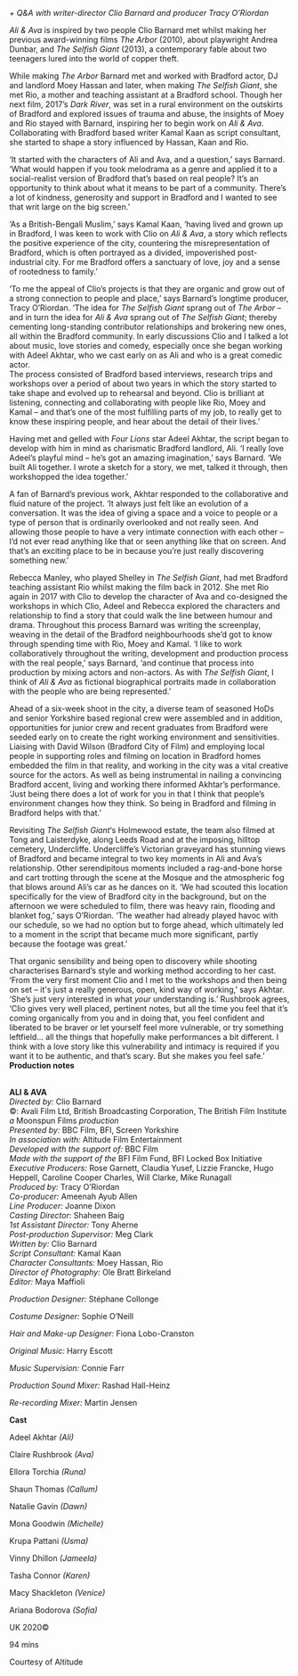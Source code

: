 

_+ Q&A with writer-director Clio Barnard and producer Tracy O’Riordan_

_Ali & Ava_ is inspired by two people Clio Barnard met whilst making her previous award-winning films _The Arbor_ (2010), about playwright Andrea Dunbar, and _The Selfish Giant_ (2013), a contemporary fable about two teenagers lured into the world of copper theft.

While making _The Arbor_ Barnard met and worked with Bradford actor, DJ and landlord Moey Hassan and later, when making _The Selfish Giant_, she met Rio, a mother and teaching assistant at a Bradford school. Though her next film, 2017’s _Dark River_, was set in a rural environment on the outskirts of Bradford and explored issues of trauma and abuse, the insights of Moey and Rio stayed with Barnard, inspiring her to begin work on _Ali & Ava_. Collaborating with Bradford based writer Kamal Kaan as script consultant, she started to shape a story influenced by Hassan, Kaan and Rio.

‘It started with the characters of Ali and Ava, and a question,’ says Barnard. ‘What would happen if you took melodrama as a genre and applied it to a social-realist version of Bradford that’s based on real people? It’s an opportunity to think about what it means to be part of a community. There’s a lot of kindness, generosity and support in Bradford and I wanted to see that writ large on the big screen.’

‘As a British-Bengali Muslim,’ says Kamal Kaan, ‘having lived and grown up in Bradford, I was keen to work with Clio on _Ali & Ava_, a story which reflects the positive experience of the city, countering the misrepresentation of Bradford, which is often portrayed as a divided, impoverished post-industrial city. For me Bradford offers a sanctuary of love, joy and a sense of rootedness to family.’

‘To me the appeal of Clio’s projects is that they are organic and grow out of a strong connection to people and place,’ says Barnard’s longtime producer, Tracy O’Riordan. ‘The idea for _The Selfish Giant_ sprang out of _The Arbor_ – and in turn the idea for _Ali & Ava_ sprang out of _The Selfish Giant_; thereby cementing long-standing contributor relationships and brokering new ones, all within the Bradford community. In early discussions Clio and I talked a lot about music, love stories and comedy, especially once she began working with Adeel Akhtar, who we cast early on as Ali and who is a great comedic actor.  
The process consisted of Bradford based interviews, research trips and workshops over a period of about two years in which the story started to take shape and evolved up to rehearsal and beyond. Clio is brilliant at listening, connecting and collaborating with people like Rio, Moey and Kamal – and that’s one of the most fulfilling parts of my job, to really get to know these inspiring people, and hear about the detail of their lives.’

Having met and gelled with _Four Lions_ star Adeel Akhtar, the script began to develop with him in mind as charismatic Bradford landlord, Ali. ‘I really love Adeel’s playful mind – he’s got an amazing imagination,’ says Barnard. ‘We built Ali together. I wrote a sketch for a story, we met, talked it through, then workshopped the idea together.’

A fan of Barnard’s previous work, Akhtar responded to the collaborative and fluid nature of the project. ‘It always just felt like an evolution of a conversation. It was the idea of giving a space and a voice to people or a type of person that is ordinarily overlooked and not really seen. And allowing those people to have a very intimate connection with each other – I’d not ever read anything like that or seen anything like that on screen. And that’s an exciting place to be in because you’re just really discovering something new.’

Rebecca Manley, who played Shelley in _The Selfish Giant_, had met Bradford teaching assistant Rio whilst making the film back in 2012. She met Rio again in 2017 with Clio to develop the character of Ava and co-designed the workshops in which Clio, Adeel and Rebecca explored the characters and relationship to find a story that could walk the line between humour and drama. Throughout this process Barnard was writing the screenplay, weaving in the detail of the Bradford neighbourhoods she’d got to know through spending time with Rio, Moey and Kamal. ‘I like to work collaboratively throughout the writing, development and production process with the real people,’ says Barnard, ‘and continue that process into production by mixing actors and  non-actors. As with _The Selfish Giant_, I think of _Ali & Ava_ as fictional biographical portraits made in collaboration with the people who are being represented.’

Ahead of a six-week shoot in the city, a diverse team of seasoned HoDs and senior Yorkshire based regional crew were assembled and in addition, opportunities for junior crew and recent graduates from Bradford were seeded early on to create the right working environment and sensitivities. Liaising with David Wilson (Bradford City of Film) and employing local people in supporting roles and filming on location in Bradford homes embedded the film in that reality, and working in the city was a vital creative source for the actors. As well as being instrumental in nailing a convincing Bradford accent, living and working there informed Akhtar’s performance. ‘Just being there does a lot of work for you in that I think that people’s environment changes how they think. So being in Bradford and filming in Bradford helps with that.’

Revisiting _The Selfish Giant_‘s Holmewood estate, the team also filmed at Tong and Laisterdyke, along Leeds Road and at the imposing, hilltop cemetery, Undercliffe. Undercliffe’s Victorian graveyard has stunning views of Bradford and became integral to two key moments in Ali and Ava’s relationship. Other serendipitous moments included a rag-and-bone horse and cart trotting through the scene at the Mosque and the atmospheric fog that blows around Ali’s car as he dances on it. ‘We had scouted this location specifically for the view of Bradford city in the background, but on the afternoon we were scheduled to film, there was heavy rain, flooding and blanket fog,’ says O’Riordan. ‘The weather had already played havoc with our schedule, so we had no option but to forge ahead, which ultimately led to a moment in the script that became much more significant, partly because the footage  was great.’

That organic sensibility and being open to discovery while shooting characterises Barnard’s style and working method according to her cast. ‘From the very first moment Clio and I met to the workshops and then being on set – it's just a really generous, open, kind way of working,’ says Akhtar. ‘She’s just very interested in what _your_ understanding is.’ Rushbrook agrees, ‘Clio gives very well placed, pertinent notes, but all the time you feel that it’s coming organically from you and in doing that, you feel confident and liberated to be braver or let yourself feel more vulnerable, or try something leftfield... all the things that hopefully make performances a bit different. I think with a love story like this vulnerability and intimacy is required if you want it to be authentic, and that’s scary. But she makes you feel safe.’  
**Production notes**
<br><br>

**ALI & AVA**<br>
_Directed by:_ Clio Barnard<br>
©: Avali Film Ltd, British Broadcasting Corporation, The British Film Institute<br>
_a_ Moonspun Films _production_<br>
_Presented by:_ BBC Film, BFI, Screen Yorkshire<br>
_In association with:_ Altitude Film Entertainment<br>
_Developed with the support of:_ BBC Film<br>
_Made with the support of the_ BFI Film Fund,  BFI Locked Box Initiative<br>
_Executive Producers:_ Rose Garnett,  Claudia Yusef, Lizzie Francke, Hugo Heppell, Caroline Cooper Charles, Will Clarke, Mike Runagall<br>
_Produced by:_ Tracy O’Riordan<br>
_Co-producer:_ Ameenah Ayub Allen<br>
_Line Producer:_ Joanne Dixon<br>
_Casting Director:_ Shaheen Baig<br>
_1st Assistant Director:_ Tony Aherne<br>
_Post-production Supervisor:_ Meg Clark<br>
_Written by:_ Clio Barnard<br>
_Script Consultant:_ Kamal Kaan<br>
_Character Consultants:_ Moey Hassan, Rio<br>
_Director of Photography:_ Ole Bratt Birkeland<br>
_Editor:_ Maya Maffioli<br>

_Production Designer:_ Stéphane Collonge<br>

_Costume Designer:_ Sophie O’Neill<br>

_Hair and Make-up Designer:_ Fiona Lobo-Cranston<br>

_Original Music:_ Harry Escott<br>

_Music Supervision:_ Connie Farr<br>

_Production Sound Mixer:_ Rashad Hall-Heinz<br>

_Re-recording Mixer:_ Martin Jensen<br>

**Cast**<br>

Adeel Akhtar _(Ali)_<br>

Claire Rushbrook _(Ava)_<br>

Ellora Torchia _(Runa)_<br>

Shaun Thomas _(Callum)_<br>

Natalie Gavin _(Dawn)_<br>

Mona Goodwin _(Michelle)_<br>

Krupa Pattani _(Usma)_<br>

Vinny Dhillon _(Jameela)_<br>

Tasha Connor _(Karen)_<br>

Macy Shackleton _(Venice)_<br>

Ariana Bodorova _(Sofia)_<br>

UK 2020©<br>

94 mins

Courtesy of Altitude
<br><br>
<!--stackedit_data:
eyJoaXN0b3J5IjpbLTIwNDc3MjMxNDVdfQ==
-->